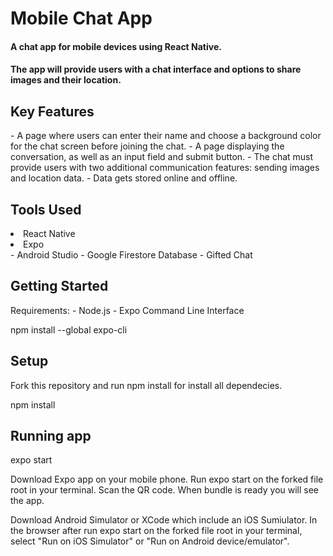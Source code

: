 <h1>Mobile Chat App </h1>
<h4>A chat app for mobile devices using React Native.</h4>
<h4>The app will
provide users with a chat interface and options to share images and their
location.</h4>

<h2>Key Features</h2>
- A page where users can enter their name and choose a background color for the chat screen
before joining the chat.
- A page displaying the conversation, as well as an input field and submit button.
- The chat must provide users with two additional communication features: sending images
and location data.
- Data gets stored online and offline.

<h2>Tools Used</h2>
<li>React Native</li>
<li>Expo</li>
- Android Studio
- Google Firestore Database
- Gifted Chat

<h2>Getting Started</h2>
Requirements:
- Node.js
- Expo Command Line Interface

npm install --global expo-cli

<h2>Setup</h2>
Fork this repository and run npm install for install all dependecies.

npm install

 <h2>Running app</h2>

  expo start

Download Expo app on your mobile phone. Run expo start on the forked file root in your terminal. Scan the QR code. When bundle is ready you will see the app.

Download Android Simulator or XCode which include an iOS Sumiulator. In the browser after run expo start on the forked file root in your terminal, select "Run on iOS Simulator" or "Run on Android device/emulator".

